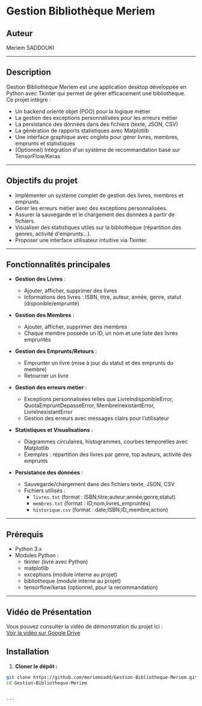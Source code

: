 # Gestion Bibliothèque Meriem

## Auteur  
Meriem SADDOUKI

---

## Description

Gestion Bibliothèque Meriem est une application desktop développée en Python avec Tkinter qui permet de gérer efficacement une bibliothèque.  
Ce projet intègre :  
- Un backend orienté objet (POO) pour la logique métier  
- La gestion des exceptions personnalisées pour les erreurs métier  
- La persistance des données dans des fichiers (texte, JSON, CSV)  
- La génération de rapports statistiques avec Matplotlib  
- Une interface graphique avec onglets pour gérer livres, membres, emprunts et statistiques  
- (Optionnel) Intégration d'un système de recommandation basé sur TensorFlow/Keras

---

## Objectifs du projet

- Implémenter un système complet de gestion des livres, membres et emprunts.  
- Gérer les erreurs métier avec des exceptions personnalisées.  
- Assurer la sauvegarde et le chargement des données à partir de fichiers.  
- Visualiser des statistiques utiles sur la bibliothèque (répartition des genres, activité d'emprunts...).  
- Proposer une interface utilisateur intuitive via Tkinter.  

---

## Fonctionnalités principales

- **Gestion des Livres** :  
  - Ajouter, afficher, supprimer des livres  
  - Informations des livres : ISBN, titre, auteur, année, genre, statut (disponible/emprunté)

- **Gestion des Membres** :  
  - Ajouter, afficher, supprimer des membres  
  - Chaque membre possède un ID, un nom et une liste des livres empruntés

- **Gestion des Emprunts/Retours** :  
  - Emprunter un livre (mise à jour du statut et des emprunts du membre)  
  - Retourner un livre  

- **Gestion des erreurs métier** :  
  - Exceptions personnalisées telles que LivreIndisponibleError, QuotaEmpruntDepasseError, MembreInexistantError, LivreInexistantError  
  - Gestion des erreurs avec messages clairs pour l’utilisateur  

- **Statistiques et Visualisations** :  
  - Diagrammes circulaires, histogrammes, courbes temporelles avec Matplotlib  
  - Exemples : répartition des livres par genre, top auteurs, activité des emprunts  

- **Persistance des données** :  
  - Sauvegarde/chargement dans des fichiers texte, JSON, CSV  
  - Fichiers utilisés :  
    - `livres.txt` (format : ISBN;titre;auteur;année;genre;statut)  
    - `membres.txt` (format : ID;nom;livres_empruntés)  
    - `historique.csv` (format : date;ISBN;ID_membre;action)

---

## Prérequis

- Python 3.x  
- Modules Python :  
  - tkinter (livré avec Python)  
  - matplotlib  
  - exceptions (module interne au projet)  
  - bibliotheque (module interne au projet)  
  - tensorflow/keras (optionnel, pour la recommandation)

---
##  Vidéo de Présentation

Vous pouvez consulter la vidéo de démonstration du projet ici :  
 [Voir la vidéo sur Google Drive](https://drive.google.com/file/d/1SPAwoFEgJQ9kWrnwKuzmUjqXRKv8iSgl/view?usp=drive_link)

## Installation

1. **Cloner le dépôt :**

```bash
git clone https://github.com/meriemsadd/Gestion-Bibliotheque-Meriem.git
cd Gestion-Bibliotheque-Meriem


---


